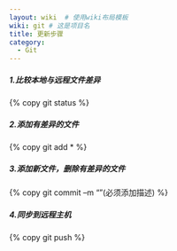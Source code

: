```yaml
---
layout: wiki  # 使用wiki布局模板
wiki: git # 这是项目名
title: 更新步骤
category:
  - Git
---
```


##### 1.比较本地与远程文件差异
{% copy git status %}
##### 2.添加有差异的文件
{% copy git add * %}
##### 3.添加新文件，删除有差异的文件
{% copy git commit –m “”(必须添加描述) %}
##### 4.同步到远程主机
{% copy git push %}

